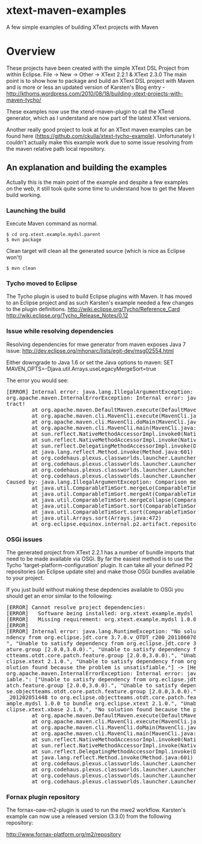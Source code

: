 xtext-maven-examples
====================

A few simple examples of building XText projects with Maven


# Overview

These projects have been created with the simple XText DSL Project from within Eclipse.  File -> New -> Other -> XText 2.2.1 & XText 2.3.0
The main point is to show how to package and build an XText DSL project with Maven and is more or less an updated version of Karsten's Blog
entry - http://kthoms.wordpress.com/2010/08/18/building-xtext-projects-with-maven-tycho/

These examples now use the xtend-maven-plugin to call the XTend generator, which as I understand are now part of the latest XText versions.

Another really good project to look at for an XText maven examples can be found here (https://github.com/ckulla/xtext-tycho-example).  Unfortunately
I couldn't actually make this example work due to some issue resolving from the maven relative path local repository.


## An explanation and building the examples

Actually this is the main point of the example and despite a few examples on the web, it still took quite some time to understand how to 
get the Maven build working.


### Launching the build

Execute Maven command as normal.

	$ cd org.xtext.example.mydsl.parent
	$ mvn package
	
Clean target will clean all the generated source (which is nice as Eclipse won't)

	$ mvn clean
	
	
### Tycho moved to Eclipse

The Tycho plugin is used to build Eclipse plugins with Maven.  It has moved to an Eclipse project and as such Karsten's example needed a few
changes to the plugin definitions.
	http://wiki.eclipse.org/Tycho/Reference_Card
	http://wiki.eclipse.org/Tycho_Release_Notes/0.12


### Issue while resolving dependencies

Resolving dependencies for mwe generator from maven exposes Java 7 issue:
	http://dev.eclipse.org/mhonarc/lists/egit-dev/msg02554.html

Either downgrade to Java 1.6 or set the Java options to maven:
	SET MAVEN_OPTS=-Djava.util.Arrays.useLegacyMergeSort=true

The error you would see:
<pre>
[ERROR] Internal error: java.lang.IllegalArgumentException: Comparison method violates its general contract! -> [Help 1]
org.apache.maven.InternalErrorException: Internal error: java.lang.IllegalArgumentException: Comparison method violates its general con
tract!
        at org.apache.maven.DefaultMaven.execute(DefaultMaven.java:168)
        at org.apache.maven.cli.MavenCli.execute(MavenCli.java:537)
        at org.apache.maven.cli.MavenCli.doMain(MavenCli.java:196)
        at org.apache.maven.cli.MavenCli.main(MavenCli.java:141)
        at sun.reflect.NativeMethodAccessorImpl.invoke0(Native Method)
        at sun.reflect.NativeMethodAccessorImpl.invoke(NativeMethodAccessorImpl.java:57)
        at sun.reflect.DelegatingMethodAccessorImpl.invoke(DelegatingMethodAccessorImpl.java:43)
        at java.lang.reflect.Method.invoke(Method.java:601)
        at org.codehaus.plexus.classworlds.launcher.Launcher.launchEnhanced(Launcher.java:290)
        at org.codehaus.plexus.classworlds.launcher.Launcher.launch(Launcher.java:230)
        at org.codehaus.plexus.classworlds.launcher.Launcher.mainWithExitCode(Launcher.java:409)
        at org.codehaus.plexus.classworlds.launcher.Launcher.main(Launcher.java:352)
Caused by: java.lang.IllegalArgumentException: Comparison method violates its general contract!
        at java.util.ComparableTimSort.mergeLo(ComparableTimSort.java:714)
        at java.util.ComparableTimSort.mergeAt(ComparableTimSort.java:451)
        at java.util.ComparableTimSort.mergeCollapse(ComparableTimSort.java:376)
        at java.util.ComparableTimSort.sort(ComparableTimSort.java:182)
        at java.util.ComparableTimSort.sort(ComparableTimSort.java:146)
        at java.util.Arrays.sort(Arrays.java:472)
        at org.eclipse.equinox.internal.p2.artifact.repository.MirrorSelector.hasValidMirror(MirrorSelector.java:317)
</pre>


### OSGi issues

The generated project from XText 2.2.1 has a number of bundle imports that need to be made available via OSGi.  By far the easiest method
is to use the Tycho 'target-platform-configuration' plugin.  It can take all your defined P2 repositories (an Eclipse update site) and make 
those OSGi bundles available to your project.

If you just build without making these depdencies available to OSGi you should get an error similar to the following:
<pre>
[ERROR] Cannot resolve project dependencies:
[ERROR]   Software being installed: org.xtext.example.mydsl 1.0.0
[ERROR]   Missing requirement: org.xtext.example.mydsl 1.0.0 requires 'bundle org.eclipse.xtext 2.1.0' but it could not be found
[ERROR]
[ERROR] Internal error: java.lang.RuntimeException: "No solution found because the problem is unsatisfiable.": ["Unable to satisfy depe
ndency from org.eclipse.jdt.core 3.7.0.v_OTDT_r200_201106070730 to org.eclipse.objectteams.otdt.core.patch.feature.group [2.0.0,3.0.0).
", "Unable to satisfy dependency from org.eclipse.jdt.core 3.7.1.v_OTDT_r201_201109101025 to org.eclipse.objectteams.otdt.core.patch.fe
ature.group [2.0.0,3.0.0).", "Unable to satisfy dependency from org.eclipse.jdt.core 3.7.3.v_OTDT_r202_201202051448 to org.eclipse.obje
ctteams.otdt.core.patch.feature.group [2.0.0,3.0.0).", "Unable to satisfy dependency from org.xtext.example.mydsl 1.0.0 to bundle org.e
clipse.xtext 2.1.0.", "Unable to satisfy dependency from org.xtext.example.mydsl 1.0.0 to bundle org.eclipse.xtext.xbase 2.1.0.", "No s
olution found because the problem is unsatisfiable."] -> [Help 1]
org.apache.maven.InternalErrorException: Internal error: java.lang.RuntimeException: "No solution found because the problem is unsatisf
iable.": ["Unable to satisfy dependency from org.eclipse.jdt.core 3.7.0.v_OTDT_r200_201106070730 to org.eclipse.objectteams.otdt.core.p
atch.feature.group [2.0.0,3.0.0).", "Unable to satisfy dependency from org.eclipse.jdt.core 3.7.1.v_OTDT_r201_201109101025 to org.eclip
se.objectteams.otdt.core.patch.feature.group [2.0.0,3.0.0).", "Unable to satisfy dependency from org.eclipse.jdt.core 3.7.3.v_OTDT_r202
_201202051448 to org.eclipse.objectteams.otdt.core.patch.feature.group [2.0.0,3.0.0).", "Unable to satisfy dependency from org.xtext.ex
ample.mydsl 1.0.0 to bundle org.eclipse.xtext 2.1.0.", "Unable to satisfy dependency from org.xtext.example.mydsl 1.0.0 to bundle org.e
clipse.xtext.xbase 2.1.0.", "No solution found because the problem is unsatisfiable."]
        at org.apache.maven.DefaultMaven.execute(DefaultMaven.java:168)
        at org.apache.maven.cli.MavenCli.execute(MavenCli.java:537)
        at org.apache.maven.cli.MavenCli.doMain(MavenCli.java:196)
        at org.apache.maven.cli.MavenCli.main(MavenCli.java:141)
        at sun.reflect.NativeMethodAccessorImpl.invoke0(Native Method)
        at sun.reflect.NativeMethodAccessorImpl.invoke(NativeMethodAccessorImpl.java:57)
        at sun.reflect.DelegatingMethodAccessorImpl.invoke(DelegatingMethodAccessorImpl.java:43)
        at java.lang.reflect.Method.invoke(Method.java:601)
        at org.codehaus.plexus.classworlds.launcher.Launcher.launchEnhanced(Launcher.java:290)
        at org.codehaus.plexus.classworlds.launcher.Launcher.launch(Launcher.java:230)
        at org.codehaus.plexus.classworlds.launcher.Launcher.mainWithExitCode(Launcher.java:409)
        at org.codehaus.plexus.classworlds.launcher.Launcher.main(Launcher.java:352)
</pre>


### Fornax plugin repository

The fornax-oaw-m2-plugin is used to run the mwe2 workflow.  Karsten's example can now use a released version (3.3.0) from the following
repository:

http://www.fornax-platform.org/m2/repository


